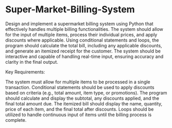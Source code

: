 # Super-Market-Billing-System
Design and implement a supermarket billing system using Python that effectively handles multiple billing functionalities. The system should allow for the input of multiple items, process their individual prices, and apply discounts where applicable. Using conditional statements and loops, the program should calculate the total bill, including any applicable discounts, and generate an itemized receipt for the customer. The system should be interactive and capable of handling real-time input, ensuring accuracy and clarity in the final output.
 
Key Requirements:

The system must allow for multiple items to be processed in a single transaction.
Conditional statements should be used to apply discounts based on criteria (e.g., total amount, item type, or promotions).
The program should calculate and display the subtotal, any discounts applied, and the final total amount due.
The itemized bill should display the name, quantity, price of each item, and the final total after discounts.
Loops should be utilized to handle continuous input of items until the billing process is complete.
